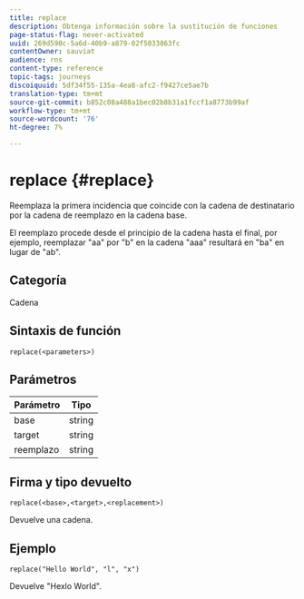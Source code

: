 ```yaml
---
title: replace
description: Obtenga información sobre la sustitución de funciones
page-status-flag: never-activated
uuid: 269d590c-5a6d-40b9-a879-02f5033863fc
contentOwner: sauviat
audience: rns
content-type: reference
topic-tags: journeys
discoiquuid: 5df34f55-135a-4ea8-afc2-f9427ce5ae7b
translation-type: tm+mt
source-git-commit: b852c08a488a1bec02b8b31a1fccf1a8773b99af
workflow-type: tm+mt
source-wordcount: '76'
ht-degree: 7%

---
```



# replace {#replace}

Reemplaza la primera incidencia que coincide con la cadena de destinatario por la cadena de reemplazo en la cadena base.

El reemplazo procede desde el principio de la cadena hasta el final, por ejemplo, reemplazar &quot;aa&quot; por &quot;b&quot; en la cadena &quot;aaa&quot; resultará en &quot;ba&quot; en lugar de &quot;ab&quot;.

## Categoría

Cadena

## Sintaxis de función

`replace(<parameters>)`

## Parámetros

| Parámetro | Tipo |
|-----------|--------------|
| base | string |
| target | string |
| reemplazo | string |

## Firma y tipo devuelto

`replace(<base>,<target>,<replacement>)`

Devuelve una cadena.

## Ejemplo

`replace("Hello World", "l", "x")`

Devuelve &quot;Hexlo World&quot;.
